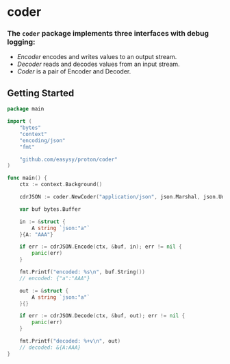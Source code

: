 # coder

### The `coder` package implements three interfaces with debug logging:

- *Encoder* encodes and writes values to an output stream.
- *Decoder* reads and decodes values from an input stream.
- *Coder* is a pair of Encoder and Decoder.

## Getting Started

```go
package main

import (
	"bytes"
	"context"
	"encoding/json"
	"fmt"

	"github.com/easysy/proton/coder"
)

func main() {
	ctx := context.Background()

	cdrJSON := coder.NewCoder("application/json", json.Marshal, json.Unmarshal)

	var buf bytes.Buffer

	in := &struct {
		A string `json:"a"`
	}{A: "AAA"}

	if err := cdrJSON.Encode(ctx, &buf, in); err != nil {
		panic(err)
	}

	fmt.Printf("encoded: %s\n", buf.String())
	// encoded: {"a":"AAA"}

	out := &struct {
		A string `json:"a"`
	}{}

	if err := cdrJSON.Decode(ctx, &buf, out); err != nil {
		panic(err)
	}

	fmt.Printf("decoded: %+v\n", out)
	// decoded: &{A:AAA}
}

```